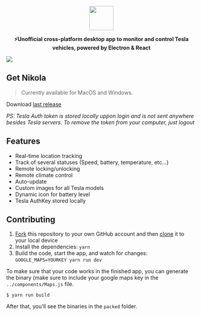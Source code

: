 <p align="center">
  <img src="https://firebasestorage.googleapis.com/v0/b/nikola-ffeaf.appspot.com/o/logonovo.svg?alt=media&token=0370731f-6240-41bb-bb30-db1db4947655" height="64">
  <p align="center"><strong>⚡Unofficial cross-platform desktop app to monitor and control Tesla vehicles, powered by Electron & React</strong><p>
<img src="https://firebasestorage.googleapis.com/v0/b/nikola-ffeaf.appspot.com/o/newbg.png?alt=media&token=57f736b0-59e7-44b4-968f-915e44e5c4f8">

## Get Nikola

> Currently available for MacOS and Windows.

Download [last release](https://github.com/geraldoramos/nikola/releases/latest)

*PS: Tesla Auth token is stored locally uppon login and is not sent anywhere besides Tesla servers. To remove the token from your computer, just logout*

## Features

* Real-time location tracking
* Track of several statuses (Speed, battery, temperature, etc...)
* Remote locking/unlocking
* Remote climate control
* Auto-update
* Custom images for all Tesla models
* Dynamic icon for battery level
* Tesla AuthKey stored locally



## Contributing

1. [Fork](https://help.github.com/articles/fork-a-repo/) this repository to your own GitHub account and then [clone](https://help.github.com/articles/cloning-a-repository/) it to your local device
2. Install the dependencies: `yarn`
3. Build the code, start the app, and watch for changes: `GOOGLE_MAPS=YOURKEY yarn run dev`

To make sure that your code works in the finished app, you can generate the binary (make sure to include your google maps key in the `../components/Maps.js` file.

```
$ yarn run build
```

After that, you'll see the binaries in the `packed` folder.

